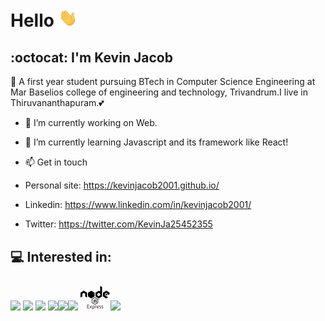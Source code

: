 # Hello <img src="https://raw.githubusercontent.com/ABSphreak/ABSphreak/master/gifs/Hi.gif" width="30px">
## :octocat: I'm Kevin Jacob



🙌 A first year student pursuing BTech in Computer Science Engineering at Mar Baselios college of engineering and technology, Trivandrum.I live in       Thiruvananthapuram.💕

- 🔭 I’m currently working on Web.

- 🌱 I’m currently learning Javascript and its framework like React!

- 📫 Get in touch
- Personal site: https://kevinjacob2001.github.io/
- Linkedin: https://www.linkedin.com/in/kevinjacob2001/
- Twitter: https://twitter.com/KevinJa25452355

## :computer: Interested in:

  <img src="https://img.icons8.com/color/48/000000/html-5.png"/> <img src="https://img.icons8.com/color/48/000000/css3.png"/> <img src="https://img.icons8.com/dusk/64/000000/javascript.png"/> <img src="https://img.icons8.com/color/48/000000/bootstrap.png"/><img src="https://img.icons8.com/officel/54/000000/react.png"/><img src="https://img.icons8.com/color/48/000000/nodejs.png"/>
  <svg xmlns="http://www.w3.org/2000/svg" x="0px" y="0px"
width="48" height="48"
viewBox="0 0 172 172"
style=" fill:#000000;"><g fill="none" fill-rule="nonzero" stroke="none" stroke-width="none" stroke-linecap="butt" stroke-linejoin="miter" stroke-miterlimit="10" stroke-dasharray="" stroke-dashoffset="0" font-family="none" font-weight="none" font-size="none" text-anchor="none" style="mix-blend-mode: normal"><path d="M0,172v-172h172v172z" fill="none" stroke="none" stroke-width="1"></path><g fill="#000000" stroke="none" stroke-width="1"><path d="M114.4917,32.25c-0.84387,0 -1.6167,0.67607 -1.6167,1.6167v29.5415l-6.69776,-3.90528c-0.41925,-0.24724 -0.89174,-0.36743 -1.36474,-0.36743c-0.473,0 -0.94549,0.12018 -1.36474,0.36743l-16.09351,9.38526c-0.8385,0.48375 -1.35425,1.37894 -1.35425,2.34107v18.79151c0,0.9675 0.51575,1.85732 1.35425,2.34107l16.09351,9.38526c0.41925,0.24724 0.89174,0.36743 1.36474,0.36743c0.473,0 0.94549,-0.12018 1.36474,-0.36743l16.09351,-9.38526c0.8385,-0.48375 1.35425,-1.37894 1.35425,-2.34107v-9.39575v-9.39575v-32.36548c0,-0.95675 -0.51088,-1.83632 -1.33325,-2.32007l-7.0022,-4.07324c-0.26337,-0.1505 -0.5291,-0.22046 -0.79785,-0.22046zM61.8125,59.1355c-0.47166,0 -0.94281,0.12287 -1.36474,0.36743l-16.09351,9.38526c-0.8385,0.48375 -1.35425,1.37894 -1.35425,2.34107v18.79151c0,0.9675 0.51575,1.85732 1.35425,2.34107l16.09351,9.38526c0.84387,0.48913 1.88561,0.48913 2.72949,0l16.09351,-9.38526c0.8385,-0.48375 1.35425,-1.37894 1.35425,-2.34107v-18.79151c0,-0.9675 -0.51575,-1.85732 -1.35425,-2.34107l-16.09351,-9.38526c-0.42194,-0.24456 -0.89309,-0.36743 -1.36474,-0.36743zM147.8125,59.1355c-0.473,0 -0.94549,0.12018 -1.36474,0.36743l-16.09351,9.38526c-0.8385,0.48375 -1.35425,1.37894 -1.35425,2.34107v18.79151c0,0.9675 0.51575,1.85732 1.35425,2.34107l15.6106,9.43774c0.8385,0.51062 1.89074,0.51549 2.73999,0.02099l7.67407,-4.46167c0.7955,-0.45687 0.80088,-1.61099 0,-2.07861l-16.62891,-9.79467v-9.64771l8.0625,-4.69263l8.0625,4.69263v6.71875c0,0.89763 0.75452,1.03586 1.25977,0.73486c2.03175,-1.19325 8.15698,-4.74512 8.15698,-4.74512c0.82237,-0.47837 1.33325,-1.36331 1.33325,-2.32006v-4.99707c0,-0.9675 -0.51575,-1.85732 -1.35425,-2.34107l-16.09351,-9.38526c-0.42462,-0.24724 -0.89174,-0.36743 -1.36474,-0.36743zM18.8125,59.14599c-0.473,0 -0.9455,0.12018 -1.36475,0.36744l-16.09351,9.37475c-0.8385,0.48913 -1.35425,1.38406 -1.35425,2.35156v23.98804c0,1.17175 1.26758,1.89813 2.27808,1.31226l7.13867,-4.15723c0.82237,-0.48375 1.33325,-1.36332 1.33325,-2.32007v-14.20386l8.0625,-4.70312l8.0625,4.70313v14.20386c0,0.95675 0.51088,1.83632 1.33325,2.32007l7.13867,4.15723c1.0105,0.59125 2.27808,-0.14051 2.27808,-1.31226v-23.98804c0,-0.9675 -0.51575,-1.86244 -1.35425,-2.35156l-16.09351,-9.37475c-0.41925,-0.24725 -0.89175,-0.36744 -1.36475,-0.36744zM104.8125,71.14526l8.0625,4.70313v4.77661v4.77661l-8.0625,4.70313l-8.0625,-4.70312v-9.55322zM147.8125,75.27099l-4.60864,2.6875v5.3645l4.60864,2.677l4.60864,-2.677v-5.3645zM82.80859,96.7395c-0.55295,0 -1.11195,0.1353 -1.5957,0.40942l-15.11719,8.73438c-0.99438,0.54825 -1.5957,1.62711 -1.5957,2.75049v17.44775c0,1.12337 0.6282,2.18074 1.5957,2.75049l3.97876,2.26758c1.90812,0.94063 2.60948,0.94482 3.47486,0.94482c2.84875,0 4.47217,-1.70362 4.47217,-4.71362v-17.23779c0,-0.26337 -0.20442,-0.45141 -0.44092,-0.45141h-1.91065c-0.26337,0 -0.45141,0.21491 -0.45141,0.45141v17.23779c0,1.30612 -1.3802,2.64559 -3.63233,1.52222l-4.13623,-2.38305c-0.13438,-0.08062 -0.23096,-0.24305 -0.23096,-0.39893v-17.44776c0,-0.15587 0.07508,-0.3393 0.23096,-0.41992l15.11719,-8.71337c0.16125,-0.08063 0.34341,-0.08063 0.47241,0l15.12768,8.71337c0.15587,0.08063 0.23096,0.23717 0.23096,0.41992v17.44776c0,0.18275 -0.10196,0.3393 -0.23096,0.41992l-15.12768,8.74487c-0.13437,0.08062 -0.34341,0.08062 -0.47241,0l-3.86328,-2.29907c-0.10213,-0.05375 -0.2653,-0.08525 -0.36743,-0.0315c-1.06963,0.62888 -1.2837,0.71118 -2.27808,1.04981c-0.26337,0.08062 -0.6214,0.24213 0.13647,0.66138l5.01807,2.98144c0.49988,0.26337 1.04745,0.41992 1.5957,0.41992c0.57512,0 1.13396,-0.15604 1.57471,-0.44092l15.11719,-8.74487c0.99438,-0.54825 1.5957,-1.62711 1.5957,-2.75049v-17.44775c0,-1.12338 -0.6282,-2.17536 -1.5957,-2.75049l-15.11719,-8.73437c-0.47031,-0.27412 -1.02176,-0.40942 -1.57471,-0.40942zM106.38721,104.79151c-1.54263,0 -2.89746,1.24733 -2.89746,2.89746c0,1.59638 1.30109,2.90796 2.89746,2.90796c1.59637,0 2.89746,-1.31159 2.89746,-2.90796c0,-1.65013 -1.32796,-2.92433 -2.89746,-2.89746zM106.35571,105.25342c1.36525,0 2.46704,1.07567 2.46704,2.43555c0,1.333 -1.10717,2.43479 -2.46704,2.46704c-1.33838,0 -2.42504,-1.10717 -2.42504,-2.46704c0,-1.35988 1.09204,-2.43555 2.42504,-2.43555zM105.29541,106.04077v3.26489h0.61938v-1.30176h0.57739c0.2365,0 0.29268,0.1007 0.34643,0.28345c0,0.02688 0.0991,0.87294 0.12598,1.02881h0.67188c-0.07525,-0.15588 -0.1306,-0.60259 -0.15747,-0.87134c-0.07525,-0.41925 -0.09978,-0.70799 -0.5459,-0.73486c0.2365,-0.08062 0.62989,-0.20635 0.62989,-0.80835c0,-0.86538 -0.75191,-0.86084 -1.14429,-0.86084zM105.91479,106.56567h0.5249c0.16125,0 0.47241,-0.00521 0.47241,0.44092c0,0.18275 -0.07928,0.47779 -0.50391,0.47241h-0.49341zM86.86084,109.23218c-4.31612,0 -6.87622,1.83959 -6.87622,4.87109c0,3.32175 2.56438,4.21039 6.69776,4.62964c4.945,0.4945 5.33301,1.2056 5.33301,2.1731c0,1.6985 -1.36341,2.40405 -4.55616,2.40405c-4.00437,0 -4.88528,-0.99269 -5.17553,-2.98144c-0.02688,-0.20962 -0.21492,-0.36744 -0.45142,-0.36744h-1.96313c-0.2365,0 -0.44092,0.18804 -0.44092,0.45142c0,2.537 1.38289,5.57446 7.99951,5.57446c4.85362,-0.00538 7.60059,-1.88579 7.60059,-5.18604c0,-3.268 -2.20048,-4.13723 -6.85523,-4.76611c-4.7085,-0.62887 -5.17554,-0.94525 -5.17554,-2.04712c0,-0.91375 0.38566,-2.11011 3.86328,-2.11011c3.11213,0 4.27212,0.68061 4.74512,2.77148c0.05375,0.20962 0.1998,0.33594 0.40942,0.33594h1.96313c0.129,0 0.23969,-0.05072 0.31494,-0.12597c0.08062,-0.10213 0.13185,-0.20694 0.10498,-0.33594c-0.31175,-3.612 -2.69472,-5.29102 -7.5376,-5.29102z"></path></g><g fill="#2d1515" stroke="none" stroke-width="1"><path d="M38.285,159.25v-20.3h11.04v2.15h-8.64v6.64h7.92v2.14h-7.92v7.22h8.79v2.15zM52.175,159.25l5.22,-7.42l-4.88,-7.08h2.85l2.75,4l0.81,1.66l0.84,-1.66l2.82,-4h2.61l-4.9,6.96l5.19,7.54h-2.76l-3.07,-4.41l-0.87,-1.74l-0.9,1.74l-3.13,4.41zM68.525,165.05v-20.3h1.6l0.43,1.74h0.12c0.44,-0.68 1.01333,-1.19667 1.72,-1.55c0.70667,-0.36 1.51333,-0.54 2.42,-0.54v0c1.94,0 3.38333,0.57 4.33,1.71c0.94667,1.14 1.42,3.00667 1.42,5.6v0c0,1.22 -0.16,2.31667 -0.48,3.29c-0.32,0.98 -0.77,1.80667 -1.35,2.48c-0.58,0.68 -1.28,1.20333 -2.1,1.57c-0.82,0.36667 -1.73333,0.55 -2.74,0.55v0c-0.72,0 -1.28667,-0.04333 -1.7,-0.13c-0.41333,-0.08667 -0.86333,-0.23667 -1.35,-0.45v0v6.03zM74.385,146.43v0c-0.98667,0 -1.76333,0.25667 -2.33,0.77c-0.57333,0.51333 -0.97667,1.29333 -1.21,2.34v0v7.19c0.34667,0.26667 0.74333,0.47333 1.19,0.62c0.44667,0.14667 1.03667,0.22 1.77,0.22v0c1.33333,0 2.39333,-0.5 3.18,-1.5c0.78,-0.99333 1.17,-2.45667 1.17,-4.39v0c0,-0.79333 -0.06667,-1.51333 -0.2,-2.16c-0.14,-0.64667 -0.36,-1.19667 -0.66,-1.65c-0.3,-0.45333 -0.68667,-0.80667 -1.16,-1.06c-0.47333,-0.25333 -1.05667,-0.38 -1.75,-0.38zM91.555,144.75l-0.5,2.23c-0.57333,-0.19333 -1.12333,-0.29 -1.65,-0.29v0c-0.83333,0 -1.49,0.22667 -1.97,0.68c-0.48667,0.46 -0.78667,1.03667 -0.9,1.73v0v10.15h-2.32v-14.5h1.62l0.44,1.77h0.12c0.36667,-0.66 0.80667,-1.16667 1.32,-1.52c0.50667,-0.36 1.15667,-0.54 1.95,-0.54v0c0.56,0 1.19,0.09667 1.89,0.29zM103.795,156.41l0.87,1.68c-0.58,0.46667 -1.31,0.83333 -2.19,1.1c-0.88,0.27333 -1.81333,0.41 -2.8,0.41v0c-1.10667,0 -2.06333,-0.18 -2.87,-0.54c-0.81333,-0.36 -1.48,-0.87333 -2,-1.54c-0.52667,-0.66667 -0.91333,-1.46333 -1.16,-2.39c-0.25333,-0.92667 -0.38,-1.97 -0.38,-3.13v0c0,-2.47333 0.55,-4.36 1.65,-5.66c1.1,-1.29333 2.67667,-1.94 4.73,-1.94v0c0.65333,0 1.31,0.07333 1.97,0.22c0.66,0.14667 1.25,0.42333 1.77,0.83c0.52,0.4 0.94667,0.97333 1.28,1.72c0.32667,0.74667 0.49,1.73 0.49,2.95v0c0,0.63333 -0.06,1.33667 -0.18,2.11v0h-9.3c0,0.85333 0.08667,1.60667 0.26,2.26c0.17333,0.66 0.44333,1.21667 0.81,1.67c0.36667,0.45333 0.84333,0.80333 1.43,1.05c0.59333,0.24 1.31667,0.36 2.17,0.36v0c0.65333,0 1.31,-0.11667 1.97,-0.35c0.65333,-0.23333 1.14667,-0.50333 1.48,-0.81zM99.675,146.43v0c-1.14,0 -2.05333,0.3 -2.74,0.9c-0.68667,0.6 -1.1,1.62667 -1.24,3.08v0h7.2c0,-1.47333 -0.28,-2.50333 -0.84,-3.09c-0.56667,-0.59333 -1.36,-0.89 -2.38,-0.89zM115.185,155.31v0c0,-0.58 -0.17333,-1.03667 -0.52,-1.37c-0.34667,-0.32667 -0.77667,-0.6 -1.29,-0.82c-0.51333,-0.22667 -1.07333,-0.44 -1.68,-0.64c-0.60667,-0.20667 -1.16667,-0.46667 -1.68,-0.78c-0.51333,-0.32 -0.94333,-0.73333 -1.29,-1.24c-0.35333,-0.5 -0.53,-1.17667 -0.53,-2.03v0c0,-1.39333 0.39667,-2.41333 1.19,-3.06c0.79333,-0.64667 1.89667,-0.97 3.31,-0.97v0c1.04667,0 1.92,0.09333 2.62,0.28c0.70667,0.18 1.32,0.39667 1.84,0.65v0l-0.55,1.91c-0.44,-0.21333 -0.97667,-0.4 -1.61,-0.56c-0.62667,-0.16667 -1.29667,-0.25 -2.01,-0.25v0c-0.85333,0 -1.47667,0.14667 -1.87,0.44c-0.4,0.28667 -0.6,0.79 -0.6,1.51v0c0,0.5 0.17667,0.89 0.53,1.17c0.34667,0.28 0.77667,0.53 1.29,0.75c0.51333,0.22667 1.07333,0.44667 1.68,0.66c0.60667,0.20667 1.16667,0.48667 1.68,0.84c0.51333,0.34667 0.94333,0.78667 1.29,1.32c0.34667,0.52667 0.52,1.22667 0.52,2.1v0c0,0.62 -0.1,1.2 -0.3,1.74c-0.20667,0.54 -0.52,1.00333 -0.94,1.39c-0.42667,0.38667 -0.95333,0.69 -1.58,0.91c-0.63333,0.22667 -1.37333,0.34 -2.22,0.34v0c-1.10667,0 -2.04667,-0.10667 -2.82,-0.32c-0.77333,-0.21333 -1.42,-0.46667 -1.94,-0.76v0l0.7,-1.97c0.44,0.25333 1.02,0.48667 1.74,0.7c0.71333,0.21333 1.43667,0.32 2.17,0.32v0c0.83333,0 1.52,-0.16667 2.06,-0.5c0.54,-0.32667 0.81,-0.91333 0.81,-1.76zM127.395,155.31v0c0,-0.58 -0.17333,-1.03667 -0.52,-1.37c-0.34667,-0.32667 -0.77667,-0.6 -1.29,-0.82c-0.51333,-0.22667 -1.07333,-0.44 -1.68,-0.64c-0.61333,-0.20667 -1.17333,-0.46667 -1.68,-0.78c-0.51333,-0.32 -0.94333,-0.73333 -1.29,-1.24c-0.35333,-0.5 -0.53,-1.17667 -0.53,-2.03v0c0,-1.39333 0.39667,-2.41333 1.19,-3.06c0.79333,-0.64667 1.89667,-0.97 3.31,-0.97v0c1.04,0 1.91333,0.09333 2.62,0.28c0.70667,0.18 1.32,0.39667 1.84,0.65v0l-0.55,1.91c-0.44,-0.21333 -0.97667,-0.4 -1.61,-0.56c-0.62667,-0.16667 -1.29667,-0.25 -2.01,-0.25v0c-0.85333,0 -1.47667,0.14667 -1.87,0.44c-0.4,0.28667 -0.6,0.79 -0.6,1.51v0c0,0.5 0.17667,0.89 0.53,1.17c0.34667,0.28 0.77667,0.53 1.29,0.75c0.50667,0.22667 1.06667,0.44667 1.68,0.66c0.60667,0.20667 1.16667,0.48667 1.68,0.84c0.51333,0.34667 0.94333,0.78667 1.29,1.32c0.34667,0.52667 0.52,1.22667 0.52,2.1v0c0,0.62 -0.1,1.2 -0.3,1.74c-0.20667,0.54 -0.52,1.00333 -0.94,1.39c-0.42667,0.38667 -0.95667,0.69 -1.59,0.91c-0.62667,0.22667 -1.36333,0.34 -2.21,0.34v0c-1.10667,0 -2.04667,-0.10667 -2.82,-0.32c-0.77333,-0.21333 -1.42,-0.46667 -1.94,-0.76v0l0.7,-1.97c0.44,0.25333 1.02,0.48667 1.74,0.7c0.71333,0.21333 1.43667,0.32 2.17,0.32v0c0.83333,0 1.52,-0.16667 2.06,-0.5c0.54,-0.32667 0.81,-0.91333 0.81,-1.76z"></path></g><path d="M28.285,175.05v-46.1h111.43v46.1z" fill="#ff0000" stroke="#50e3c2" stroke-width="3" opacity="0"></path></g></svg><img src="https://img.icons8.com/color/48/000000/mongodb.png"/>
